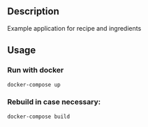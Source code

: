 ## Description
Example application for recipe and ingredients

## Usage


### Run with docker
```
docker-compose up
```

### Rebuild in case necessary:
```
docker-compose build
```

